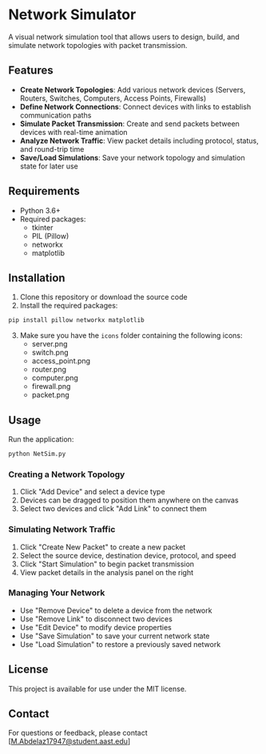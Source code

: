 # Network Simulator

A visual network simulation tool that allows users to design, build, and simulate network topologies with packet transmission.

## Features

- **Create Network Topologies**: Add various network devices (Servers, Routers, Switches, Computers, Access Points, Firewalls)
- **Define Network Connections**: Connect devices with links to establish communication paths
- **Simulate Packet Transmission**: Create and send packets between devices with real-time animation
- **Analyze Network Traffic**: View packet details including protocol, status, and round-trip time
- **Save/Load Simulations**: Save your network topology and simulation state for later use

## Requirements

- Python 3.6+
- Required packages:
  - tkinter
  - PIL (Pillow)
  - networkx
  - matplotlib

## Installation

1. Clone this repository or download the source code
2. Install the required packages:

```bash
pip install pillow networkx matplotlib
```

3. Make sure you have the `icons` folder containing the following icons:
   - server.png
   - switch.png
   - access_point.png
   - router.png
   - computer.png
   - firewall.png
   - packet.png

## Usage

Run the application:

```bash
python NetSim.py
```

### Creating a Network Topology

1. Click "Add Device" and select a device type
2. Devices can be dragged to position them anywhere on the canvas
3. Select two devices and click "Add Link" to connect them

### Simulating Network Traffic

1. Click "Create New Packet" to create a new packet
2. Select the source device, destination device, protocol, and speed
3. Click "Start Simulation" to begin packet transmission
4. View packet details in the analysis panel on the right

### Managing Your Network

- Use "Remove Device" to delete a device from the network
- Use "Remove Link" to disconnect two devices
- Use "Edit Device" to modify device properties
- Use "Save Simulation" to save your current network state
- Use "Load Simulation" to restore a previously saved network

## License

This project is available for use under the MIT license.

## Contact

For questions or feedback, please contact [M.Abdelaz17947@student.aast.edu] 

